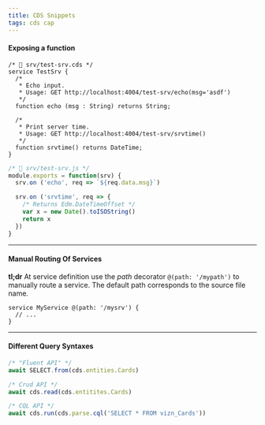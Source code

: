 ```yaml
---
title: CDS Snippets
tags: cds cap
---
```


#### Exposing a function

```cds
/* 📁 srv/test-srv.cds */
service TestSrv {
  /*
   * Echo input. 
   * Usage: GET http://localhost:4004/test-srv/echo(msg='asdf')
   */
  function echo (msg : String) returns String;

  /*
   * Print server time.
   * Usage: GET http://localhost:4004/test-srv/srvtime()
   */
  function srvtime() returns DateTime;
}
```

```js
/* 📁 srv/test-srv.js */
module.exports = function(srv) {
  srv.on ('echo', req => `${req.data.msg}`)

  srv.on ('srvtime', req => {
    /* Returns Edm.DateTimeOffset */
    var x = new Date().toISOString()
    return x
  })
}
```

---

#### Manual Routing Of Services

**tl;dr** At service definition use the *path* decorator `@(path: '/mypath')` to manually route a service. The default path corresponds to the source file name.

```cds
service MyService @(path: '/mysrv') {
  // ...
}
```

---

#### Different Query Syntaxes

```js
/* "Fluent API" */
await SELECT.from(cds.entities.Cards)

/* Crud API */
await cds.read(cds.entitites.Cards)

/* CQL API */
await cds.run(cds.parse.cql('SELECT * FROM vizn_Cards'))
```